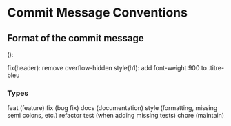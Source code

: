 # Commit Message Conventions

## Format of the commit message

<type>(<scope>): <subject>

fix(header): remove overflow-hidden
style(h1): add font-weight 900 to .titre-bleu

### Types

feat       (feature)
fix        (bug fix)
docs       (documentation)
style      (formatting, missing semi colons, etc.)
refactor
test       (when adding missing tests)
chore      (maintain)
